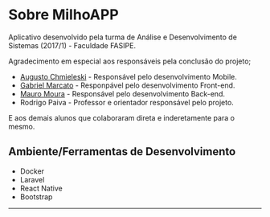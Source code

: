 # Sobre MilhoAPP

Aplicativo desenvolvido pela turma de Análise e Desenvolvimento de Sistemas (2017/1) - Faculdade FASIPE. 

Agradecimento em especial aos responsáveis pela conclusão do projeto; 
- [Augusto Chmieleski](https://www.linkedin.com/in/augusto-silveira-917758143/) - Responsável pelo desenvolvimento Mobile.
- [Gabriel Marcato](https://www.linkedin.com/in/gabriel-marcato-604651179/) - Responpável pelo desenvolvimento Front-end. 
- [Mauro Moura](https://www.linkedin.com/in/mauro-moura-1291b616b/) - Responsável pelo desenvolvimento Back-end.
- Rodrigo Paiva - Professor e orientador responsável pelo projeto.

E aos demais alunos que colaboraram direta e inderetamente para o mesmo.

Ambiente/Ferramentas de Desenvolvimento
---
- Docker
- Laravel
- React Native
- Bootstrap

---
